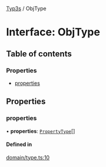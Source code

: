 [Typ3s](../README.md) / ObjType

# Interface: ObjType

## Table of contents

### Properties

- [properties](ObjType.md#properties)

## Properties

### properties

• **properties**: [`PropertyType`](PropertyType.md)[]

#### Defined in

[domain/type.ts:10](https://github.com/FlavioLionelRita/typ3s/blob/ed8277e/src/lib/domain/type.ts#L10)

